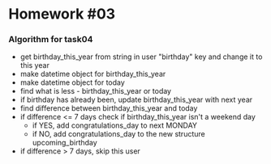 # Homework #03

### Algorithm for task04
- get birthday_this_year from string in user "birthday" key and change it to this year
- make datetime object for birthday_this_year
- make datetime object for today
- find what is less - birthday_this_year or today
- if birthday has already been, update birthday_this_year with next year
- find difference between birthday_this_year and today
- if difference <= 7 days check if birthday_this_year isn't a weekend day
    - if YES, add congratulations_day to next MONDAY
    - if NO, add congratulations_day to the new structure upcoming_birthday
- if difference > 7 days, skip this user